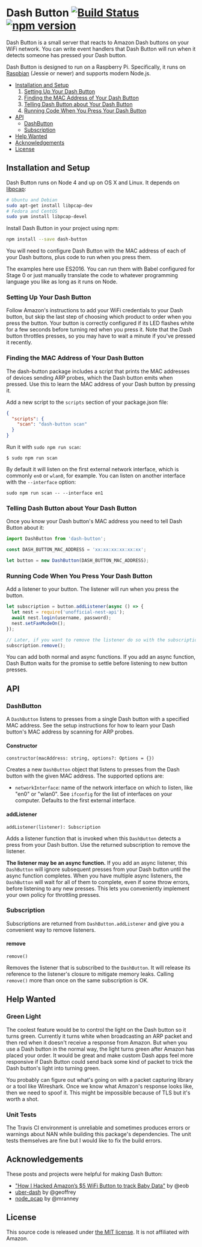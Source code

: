 # Dash Button [![Build Status](https://travis-ci.org/ide/dash-button.svg?branch=master)](https://travis-ci.org/ide/dash-button) [![npm version](https://badge.fury.io/js/dash-button.svg)](http://badge.fury.io/js/dash-button)

Dash Button is a small server that reacts to Amazon Dash buttons on your WiFi network. You can write event handlers that Dash Button will run when it detects someone has pressed your Dash button.

Dash Button is designed to run on a Raspberry Pi. Specifically, it runs on [Raspbian](https://www.raspbian.org/) (Jessie or newer) and supports modern Node.js.

- [Installation and Setup](#installation-and-setup)
  1. [Setting Up Your Dash Button](#setting-up-your-dash-button)
  2. [Finding the MAC Address of Your Dash Button](#finding-the-mac-address-of-your-dash-button)
  3. [Telling Dash Button about Your Dash Button](#telling-dash-button-about-your-dash-button)
  4. [Running Code When You Press Your Dash Button](#running-code-when-you-press-your-dash-button)
- [API](#api)
  - [DashButton](#dash-button)
  - [Subscription](#subscription)
- [Help Wanted](#help-wanted)
- [Acknowledgements](#acknowledgements)
- [License](#license)

## Installation and Setup

Dash Button runs on Node 4 and up on OS X and Linux. It depends on [libpcap](http://www.tcpdump.org/):

```sh
# Ubuntu and Debian
sudo apt-get install libpcap-dev
# Fedora and CentOS
sudo yum install libpcap-devel
```

Install Dash Button in your project using npm:

```sh
npm install --save dash-button
```

You will need to configure Dash Button with the MAC address of each of your Dash buttons, plus code to run when you press them.

The examples here use ES2016. You can run them with Babel configured for Stage 0 or just manually translate the code to whatever programming language you like as long as it runs on Node.

### Setting Up Your Dash Button

Follow Amazon's instructions to add your WiFi credentials to your Dash button, but skip the last step of choosing which product to order when you press the button. Your button is correctly configured if its LED flashes white for a few seconds before turning red when you press it. Note that the Dash button throttles presses, so you may have to wait a minute if you've pressed it recently.

### Finding the MAC Address of Your Dash Button

The dash-button package includes a script that prints the MAC addresses of devices sending ARP probes, which the Dash button emits when pressed. Use this to learn the MAC address of your Dash button by pressing it.

Add a new script to the `scripts` section of your package.json file:

```json
{
  "scripts": {
    "scan": "dash-button scan"
  }
}
```

Run it with `sudo npm run scan`:
```
$ sudo npm run scan
```

By default it will listen on the first external network interface, which is commonly `en0` or `wlan0`, for example. You can listen on another interface with the `--interface` option:
```
sudo npm run scan -- --interface en1
```

### Telling Dash Button about Your Dash Button

Once you know your Dash button's MAC address you need to tell Dash Button about it:

```js
import DashButton from 'dash-button';

const DASH_BUTTON_MAC_ADDRESS = 'xx:xx:xx:xx:xx:xx';

let button = new DashButton(DASH_BUTTON_MAC_ADDRESS);
```

### Running Code When You Press Your Dash Button

Add a listener to your button. The listener will run when you press the button.

```js
let subscription = button.addListener(async () => {
  let nest = require('unofficial-nest-api');
  await nest.login(username, password);
  nest.setFanModeOn();
});

// Later, if you want to remove the listener do so with the subscription:
subscription.remove();
```

You can add both normal and async functions. If you add an async function, Dash Button waits for the promise to settle before listening to new button presses.

## API

### DashButton
A `DashButton` listens to presses from a single Dash button with a specified MAC address. See the setup instructions for how to learn your Dash button's MAC address by scanning for ARP probes.

#### Constructor
`constructor(macAddress: string, options?: Options = {})`

Creates a new `DashButton` object that listens to presses from the Dash button with the given MAC address. The supported options are:

- `networkInterface`: name of the network interface on which to listen, like "en0" or "wlan0". See `ifconfig` for the list of interfaces on your computer. Defaults to the first external interface.

#### addListener
`addListener(listener): Subscription`

Adds a listener function that is invoked when this `DashButton` detects a press from your Dash button. Use the returned subscription to remove the listener.

**The listener may be an async function.** If you add an async listener, this `DashButton` will ignore subsequent presses from your Dash button until the async function completes. When you have multiple async listeners, the `DashButton` will wait for all of them to complete, even if some throw errors, before listening to any new presses. This lets you conveniently implement your own policy for throttling presses.

### Subscription
Subscriptions are returned from `DashButton.addListener` and give you a convenient way to remove listeners.

#### remove
`remove()`

Removes the listener that is subscribed to the `DashButton`. It will release its reference to the listener's closure to mitigate memory leaks. Calling `remove()` more than once on the same subscription is OK.

## Help Wanted

### Green Light

The coolest feature would be to control the light on the Dash button so it turns green. Currently it turns white when broadcasting an ARP packet and then red when it doesn't receive a response from Amazon. But when you use a Dash button in the normal way, the light turns green after Amazon has placed your order. It would be great and make custom Dash apps feel more responsive if Dash Button could send back some kind of packet to trick the Dash button's light into turning green.

You probably can figure out what's going on with a packet capturing library or a tool like Wireshark. Once we know what Amazon's response looks like, then we need to spoof it. This might be impossible because of TLS but it's worth a shot.

### Unit Tests

The Travis CI environment is unreliable and sometimes produces errors or warnings about NAN while building this package's dependencies. The unit tests themselves are fine but I would like to fix the build errors.

## Acknowledgements

These posts and projects were helpful for making Dash Button:
- ["How I Hacked Amazon’s $5 WiFi Button to track Baby Data"](https://medium.com/@edwardbenson/how-i-hacked-amazon-s-5-wifi-button-to-track-baby-data-794214b0bdd8) by @eob
- [uber-dash](https://github.com/geoffrey/uber-dash) by @geoffrey
- [node_pcap](https://github.com/mranney/node_pcap) by @mranney

## License

This source code is released under [the MIT license](./LICENSE). It is not affiliated with Amazon.
